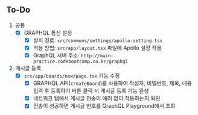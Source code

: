 ## To-Do

1. 공통
    - [x]  GRAPHQL 통신 설정
        - [x]  설치 경로: `src/commons/settings/apollo-setting.tsx`
        - [x]  적용 방법: `src/app/layout.tsx` 파일에 Apollo 설정 적용
        - [x]  GraphQL 서버 주소: `http://main-practice.codebootcamp.co.kr/graphql`
2. 게시글 등록
    - [x]  `src/app/boards/new/page.tsx` 기능 수정
        - [x]  GRAPHQL API(`createBoard`)를 사용하여 작성자, 비밀번호, 제목, 내용 입력 후 등록하기 버튼 클릭 시 게시글 등록 기능 완성
        - [x]  네트워크 탭에서 게시글 전송이 에러 없이 작동하는지 확인
        - [x]  전송이 성공하면 게시글 번호를 GraphQL Playground에서 조회